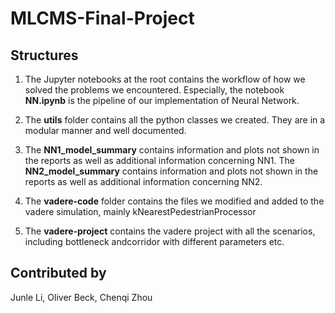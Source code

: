 # MLCMS-Final-Project

## Structures

1. The Jupyter notebooks at the root contains the workflow of how we solved the problems we encountered. Especially, the notebook **NN.ipynb** is the pipeline of our implementation of Neural Network.

2. The **utils** folder contains all the python classes we created. They are in a modular manner and well documented.

3. The **NN1_model_summary** contains information and plots not shown in the reports as well as additional information concerning NN1. The **NN2_model_summary** contains information and plots not shown in the reports as well as additional information concerning NN2.

4. The **vadere-code** folder contains the files we modified and added to the vadere simulation, mainly kNearestPedestrianProcessor

5. The **vadere-project** contains the vadere project with all the scenarios, including bottleneck andcorridor with different parameters etc.

## Contributed by
Junle Li, Oliver Beck, Chenqi Zhou


